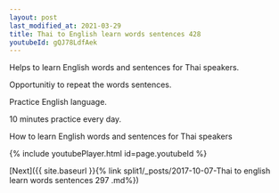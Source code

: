 ```yaml
---
layout: post
last_modified_at: 2021-03-29
title: Thai to English learn words sentences 428 
youtubeId: gQJ78LdfAek
---
```

 
 
Helps to learn English words and sentences for Thai speakers.

Opportunitiy to repeat the words sentences. 

Practice English language. 
 
10 minutes practice every day. 
 
How to learn English words and sentences for Thai speakers 
 
{% include youtubePlayer.html id=page.youtubeId %}
 
 
[Next]({{ site.baseurl }}{% link  split1/_posts/2017-10-07-Thai to english learn words sentences 297 .md%})
 
